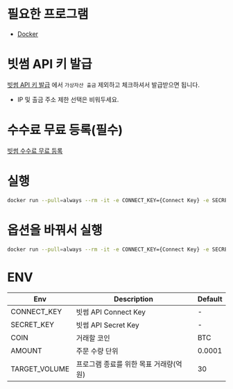 # 필요한 프로그램

* [Docker](https://www.docker.com/products/docker-desktop/)

# 빗썸 API 키 발급

[빗썸 API 키 발급](https://www.bithumb.com/react/api-support/management-api) 에서 `가상자산 출금` 제외하고 체크하셔서 발급받으면 됩니다.

* IP 및 출금 주소 제한 선택은 비워두세요.

# 수수료 무료 등록(필수)

[빗썸 수수료 무료 등록](https://www.bithumb.com/react/member/free-coupon-register)

# 실행

```bash
docker run --pull=always --rm -it -e CONNECT_KEY={Connect Key} -e SECRET_KEY={Secret key} jjangg96/bithumb-bot:latest
```

# 옵션을 바꿔서 실행

```bash
docker run --pull=always --rm -it -e CONNECT_KEY={Connect Key} -e SECRET_KEY={Secret key} -e COIN=BTC -e AMOUNT=0.0001 jjangg96/bithumb-bot:latest
```

# ENV

| Env           | Description            | Default |
|---------------|------------------------|---------|
| CONNECT_KEY   | 빗썸 API Connect Key     | -       |
| SECRET_KEY    | 빗썸 API Secret Key      | -       |
| COIN          | 거래할 코인                 | BTC     |
| AMOUNT        | 주문 수량 단위               | 0.0001  |
| TARGET_VOLUME | 프로그램 종료를 위한 목표 거래량(억원) | 30      |
